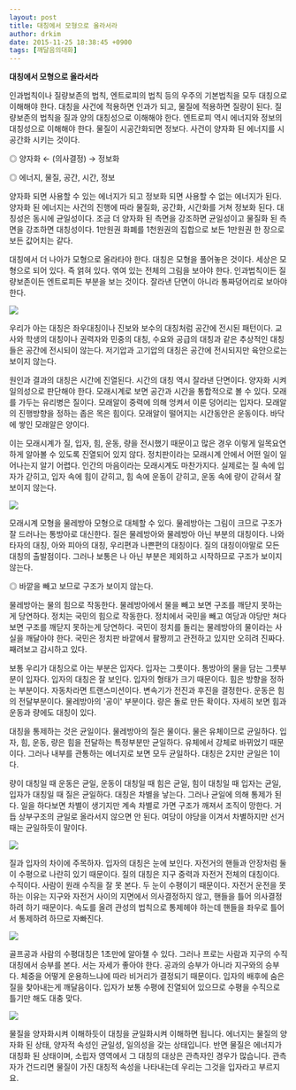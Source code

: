 ```yaml
---
layout: post
title: 대칭에서 모형으로 올라서라
author: drkim
date: 2015-11-25 18:38:45 +0900
tags: [깨달음의대화]
---
```

 



   **대칭에서 모형으로 올라서라**

  


인과법칙이나 질량보존의 법칙, 엔트로피의 법칙 등의 우주의 기본법칙을 모두 대칭으로 이해해야 한다. 대칭을 사건에 적용하면 인과가 되고, 물질에 적용하면 질량이 된다. 질량보존의 법칙을 질과 양의 대칭성으로 이해해야 한다. 엔트로피 역시 에너지와 정보의 대칭성으로 이해해야 한다. 물질이 시공간화되면 정보다. 사건이 양자화 된 에너지를 시공간화 시키는 것이다. 

  


◎ 양자화 ← (의사결정) → 정보화

◎ 에너지, 물질, 공간, 시간, 정보 

  


양자화 되면 사용할 수 있는 에너지가 되고 정보화 되면 사용할 수 없는 에너지가 된다. 양자화 된 에너지는 사건의 진행에 따라 물질화, 공간화, 시간화를 거쳐 정보화 된다. 대칭성은 동시에 균일성이다. 조금 더 양자화 된 측면을 강조하면 균일성이고 물질화 된 측면을 강조하면 대칭성이다. 1만원권 화폐를 1천원권의 집합으로 보든 1만원권 한 장으로 보든 값어치는 같다.

  


대칭에서 더 나아가 모형으로 올라타야 한다. 대칭은 모형을 풀어놓은 것이다. 세상은 모형으로 되어 있다. 즉 얽혀 있다. 엮여 있는 전체의 그림을 보아야 한다. 인과법칙이든 질량보존이든 엔트로피든 부분을 보는 것이다. 잘라낸 단면이 아니라 통짜덩어리로 보아야 한다. 

  




![](/files/attach/images/198/942/641/76.jpg) 

  


우리가 아는 대칭은 좌우대칭이나 진보와 보수의 대칭처럼 공간에 전시된 패턴이다. 교사와 학생의 대칭이나 권력자와 민중의 대칭, 수요와 공급의 대칭과 같은 추상적인 대칭들은 공간에 전시되이 않는다. 저기압과 고기압의 대칭은 공간에 전시되지만 육안으로는 보이지 않는다. 

  


원인과 결과의 대칭은 시간에 진열된다. 시간의 대칭 역시 잘라낸 단면이다. 양자화 시켜 일의성으로 판단해야 한다. 모래시계로 보면 공간과 시간을 통합적으로 볼 수 있다. 모래를 가두는 유리병은 질이다. 모래알이 중력에 의해 엉켜서 이룬 덩어리는 입자다. 모래알의 진행방향을 정하는 좁은 목은 힘이다. 모래알이 떨어지는 시간동안은 운동이다. 바닥에 쌓인 모래알은 양이다. 

  


이는 모래시계가 질, 입자, 힘, 운동, 량을 전시했기 때문이고 많은 경우 이렇게 일목요연하게 알아볼 수 있도록 진열되어 있지 않다. 정치판이라는 모래시계 안에서 어떤 일이 일어나는지 알기 어렵다. 인간의 마음이라는 모래시계도 마찬가지다. 실제로는 질 속에 입자가 갇히고, 입자 속에 힘이 갇히고, 힘 속에 운동이 갇히고, 운동 속에 량이 갇혀서 잘 보이지 않는다. 

  




![](/files/attach/images/198/942/641/5.jpg) 

  


모래시계 모형을 물레방아 모형으로 대체할 수 있다. 물레방아는 그림이 크므로 구조가 잘 드러나는 통방아로 대신한다. 질은 물레방아와 물레방아 아닌 부분의 대칭이다. 나와 타자의 대칭, 아와 피아의 대칭, 우리편과 나쁜편의 대칭이다. 질의 대칭이야말로 모든 대칭의 출발점이다. 그러나 보통은 나 아닌 부분은 제외하고 시작하므로 구조가 보이지 않는다. 

  


◎ 바깥을 빼고 보므로 구조가 보이지 않는다. 

  


물레방아는 물의 힘으로 작동한다. 물레방아에서 물을 빼고 보면 구조를 깨닫지 못하는게 당연하다. 정치는 국민의 힘으로 작동한다. 정치에서 국민을 빼고 여당과 야당만 쳐다보면 구조를 깨닫지 못하는게 당연하다. 국민이 정치를 돌리는 물레방아의 물이라는 사실을 깨달아야 한다. 국민은 정치판 바깥에서 팔짱끼고 관전하고 있지만 오히려 진짜다. 째려보고 감시하고 있다. 

  


보통 우리가 대칭으로 아는 부분은 입자다. 입자는 그릇이다. 통방아의 물을 담는 그릇부분이 입자다. 입자의 대칭은 잘 보인다. 입자의 형태가 크기 때문이다. 힘은 방향을 정하는 부분이다. 자동차라면 트랜스미션이다. 변속기가 전진과 후진을 결정한다. 운동은 힘의 전달부분이다. 물레방아의 '공이' 부분이다. 량은 돌로 만든 확이다. 자세히 보면 힘과 운동과 량에도 대칭이 있다. 

  


대칭을 통제하는 것은 균일이다. 물레방아의 질은 물이다. 물은 유체이므로 균일하다. 입자, 힘, 운동, 량은 힘을 전달하는 특정부분만 균일하다. 유체에서 강체로 바뀌었기 때문이다. 그러나 내부를 관통하는 에너지로 보면 모두 균일하다. 대칭은 2지만 균일은 1이다. 

  


량이 대칭일 때 운동은 균일, 운동이 대칭일 때 힘은 균일, 힘이 대칭일 때 입자는 균일, 입자가 대칭일 때 질은 균일하다. 대칭은 차별을 낳는다. 그러나 균일에 의해 통제가 된다. 일을 하다보면 차별이 생기지만 계속 차별로 가면 구조가 깨져서 조직이 망한다. 거듭 상부구조의 균일로 올라서지 않으면 안 된다. 여당이 야당을 이겨서 차별하지만 선거 때는 균일하듯이 말이다.

  




![](/files/attach/images/198/942/641/6.jpg) 

  


질과 입자의 차이에 주목하자. 입자의 대칭은 눈에 보인다. 자전거의 핸들과 안장처럼 둘이 수평으로 나란히 있기 때문이다. 질의 대칭은 지구 중력과 자전거 전체의 대칭이다. 수직이다. 사람이 원래 수직을 잘 못 본다. 두 눈이 수평이기 때문이다. 자전거 운전을 못하는 이유는 지구와 자전거 사이의 지면에서 의사결정하지 않고, 핸들을 틀어 의사결정하려 하기 때문이다. 속도를 올려 관성의 법칙으로 통제헤야 하는데 핸들을 좌우로 틀어서 통제하려 하므로 자빠진다. 

  




![](/files/attach/images/198/942/641/77.jpg) 

  


골프공과 사람의 수평대칭은 1초만에 알아챌 수 있다. 그러나 프로는 사람과 지구의 수직대칭에서 승부를 본다. 서는 자세가 좋아야 한다. 공과의 승부가 아니라 지구와의 승부다. 체중을 어떻게 운용하느냐에 따라 비거리가 결정되기 때문이다. 입자의 배후에 숨은 질을 찾아내는게 깨달음이다. 입자가 보통 수평에 진열되어 있으므로 수평을 수직으로 틀기만 해도 대충 맞다. 

  



 ![](/files/attach/images/198/942/641/DSC01488.JPG) 

  


물질을 양자화시켜 이해하듯이 대칭을 균일화시켜 이해하면 됩니다. 에너지는 물질의 양자화 된 상태, 양자적 속성인 균일성, 일의성을 갖는 상태입니다. 반면 물질은 에너지가 대칭화 된 상태이며, 소립자 영역에서 그 대칭의 대상은 관측자인 경우가 많습니다. 관측자가 건드리면 물질이 가진 대칭적 속성을 나타내는데 우리는 그것을 입자라고 부르지요.